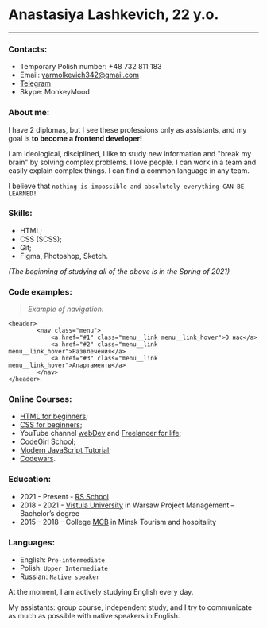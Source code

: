 # Anastasiya Lashkevich, 22 y.o.
---
### Contacts:

* Temporary Polish number: +48 732 811 183
* Email: yarmolkevich342@gmail.com
* [Telegram](https://t.me/yarmolkevich_an)
* Skype: MonkeyMood

### About me:

I have 2 diplomas, but I see these professions only as assistants, and my goal is __to become a frontend developer!__

I am ideological, disciplined, I like to study new information and "break my brain" by solving complex problems.
I love people. I can work in a team and easily explain complex things. I can find a common language in any team.

I believe that `nothing is impossible and absolutely everything CAN BE LEARNED!`

### Skills:

* HTML;
* CSS (SCSS);
* Git;
* Figma, Photoshop, Sketch.

_(The beginning of studying all of the above is in the Spring of 2021)_

### Code examples:

>_Example of navigation:_

```
<header>
        <nav class="menu">
            <a href="#1" class="menu__link menu__link_hover">О нас</a>
            <a href="#2" class="menu__link menu__link_hover">Развлечения</a>
            <a href="#3" class="menu__link menu__link_hover">Апартаменты</a>
        </nav>
</header>
```
### Online Courses:

* [HTML for beginners](https://ru.code-basics.com/languages/html);
* [CSS for beginners](https://ru.code-basics.com/languages/css);
* YouTube channel [webDev](https://www.youtube.com/channel/UCE9ODjNIkOHrnSdkYWLfYhg) and [Freelancer for life](https://www.youtube.com/channel/UCedskVwIKiZJsO8XdJdLKnA);
* [CodeGirl School](https://www.codegirl.ru/);
* [Modern JavaScript Tutorial](https://learn.javascript.ru/);
* [Codewars](https://www.codewars.com/).

### Education:

* 2021 - Present - [RS School](https://app.rs.school/)
* 2018 - 2021 - [Vistula University](https://www.vistula.edu.pl/en) in Warsaw
    Project Management – Bachelor’s degree
* 2015 - 2018 - College [MCB](http://www.mcb.by/) in Minsk
    Tourism and hospitality

### Languages:

* English: `Pre-intermediate`
* Polish: `Upper Intermediate`
* Russian: `Native speaker`

At the moment, I am actively studying English every day. 

My assistants: group course, independent study, and I try to communicate as much as possible with native speakers in English.



